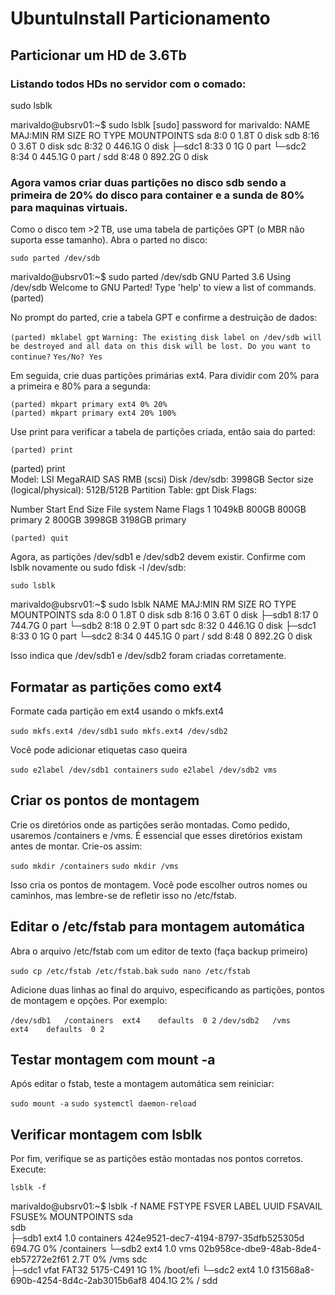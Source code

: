 # UbuntuInstall Particionamento

## Particionar um HD de 3.6Tb

### Listando todos HDs no servidor com o comado:

sudo lsblk

marivaldo@ubsrv01:~$ sudo lsblk
[sudo] password for marivaldo:
NAME   MAJ:MIN RM   SIZE RO TYPE MOUNTPOINTS
sda      8:0    0   1.8T  0 disk
sdb      8:16   0   3.6T  0 disk
sdc      8:32   0 446.1G  0 disk
├─sdc1   8:33   0     1G  0 part
└─sdc2   8:34   0 445.1G  0 part /
sdd      8:48   0 892.2G  0 disk

### Agora vamos criar duas partições no disco sdb sendo a primeira de 20% do disco para container e a sunda de 80% para maquinas virtuais.

Como o disco tem >2 TB, use uma tabela de partições GPT (o MBR não suporta esse tamanho). 
Abra o parted no disco:

``sudo parted /dev/sdb``

marivaldo@ubsrv01:~$ sudo parted /dev/sdb
GNU Parted 3.6
Using /dev/sdb
Welcome to GNU Parted! Type 'help' to view a list of commands.
(parted)    

No prompt do parted, crie a tabela GPT e confirme a destruição de dados:

``(parted) mklabel gpt``
``Warning: The existing disk label on /dev/sdb will be destroyed and all data on this disk will be lost. Do you want to continue?``
``Yes/No? Yes``

Em seguida, crie duas partições primárias ext4. Para dividir com 20% para a primeira e 80% para a segunda:

``(parted) mkpart primary ext4 0% 20%``                                       
``(parted) mkpart primary ext4 20% 100%``

Use print para verificar a tabela de partições criada, então saia do parted:

``(parted) print``

(parted) print                                                            
Model: LSI MegaRAID SAS RMB (scsi)
Disk /dev/sdb: 3998GB
Sector size (logical/physical): 512B/512B
Partition Table: gpt
Disk Flags: 

Number  Start   End     Size    File system  Name     Flags
 1      1049kB  800GB   800GB                primary
 2      800GB   3998GB  3198GB               primary

``(parted) quit``

Agora, as partições /dev/sdb1 e /dev/sdb2 devem existir. Confirme com lsblk novamente ou sudo fdisk -l /dev/sdb:

``sudo lsblk``

marivaldo@ubsrv01:~$ sudo lsblk
NAME   MAJ:MIN RM   SIZE RO TYPE MOUNTPOINTS
sda      8:0    0   1.8T  0 disk 
sdb      8:16   0   3.6T  0 disk 
├─sdb1   8:17   0 744.7G  0 part 
└─sdb2   8:18   0   2.9T  0 part 
sdc      8:32   0 446.1G  0 disk 
├─sdc1   8:33   0     1G  0 part 
└─sdc2   8:34   0 445.1G  0 part /
sdd      8:48   0 892.2G  0 disk 

Isso indica que /dev/sdb1 e /dev/sdb2 foram criadas corretamente.

## Formatar as partições como ext4

Formate cada partição em ext4 usando o mkfs.ext4

``sudo mkfs.ext4 /dev/sdb1``
``sudo mkfs.ext4 /dev/sdb2``

Você pode adicionar etiquetas caso queira

``sudo e2label /dev/sdb1 containers``
``sudo e2label /dev/sdb2 vms``

## Criar os pontos de montagem

Crie os diretórios onde as partições serão montadas. Como pedido, usaremos /containers e /vms. É essencial que esses diretórios existam antes de montar.
Crie-os assim:

``sudo mkdir /containers``
``sudo mkdir /vms``

Isso cria os pontos de montagem. Você pode escolher outros nomes ou caminhos, mas lembre-se de refletir isso no /etc/fstab.

## Editar o /etc/fstab para montagem automática

Abra o arquivo /etc/fstab com um editor de texto (faça backup primeiro)

``sudo cp /etc/fstab /etc/fstab.bak``
``sudo nano /etc/fstab``

Adicione duas linhas ao final do arquivo, especificando as partições, pontos de montagem e opções. Por exemplo:

``/dev/sdb1   /containers  ext4    defaults  0 2``
``/dev/sdb2   /vms         ext4    defaults  0 2``

## Testar montagem com mount -a

Após editar o fstab, teste a montagem automática sem reiniciar:

``sudo mount -a``
``sudo systemctl daemon-reload``

## Verificar montagem com lsblk

Por fim, verifique se as partições estão montadas nos pontos corretos. Execute:
 
``lsblk -f``

marivaldo@ubsrv01:~$ lsblk -f
NAME   FSTYPE FSVER LABEL      UUID                                 FSAVAIL FSUSE% MOUNTPOINTS
sda                                                                                
sdb                                                                                
├─sdb1 ext4   1.0   containers 424e9521-dec7-4194-8797-35dfb525305d  694.7G     0% /containers
└─sdb2 ext4   1.0   vms        02b958ce-dbe9-48ab-8de4-eb57272e2f61    2.7T     0% /vms
sdc                                                                                
├─sdc1 vfat   FAT32            5175-C491                                 1G     1% /boot/efi
└─sdc2 ext4   1.0              f31568a8-690b-4254-8d4c-2ab3015b6af8  404.1G     2% /
sdd            

